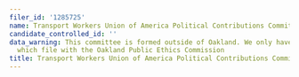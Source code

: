 ```yaml
---
filer_id: '1285725'
name: Transport Workers Union of America Political Contributions CommitteeFEC ID#C00008268
candidate_controlled_id: ''
data_warning: This committee is formed outside of Oakland. We only have data on committees
  which file with the Oakland Public Ethics Commission
title: Transport Workers Union of America Political Contributions CommitteeFEC ID#C00008268
---
```

